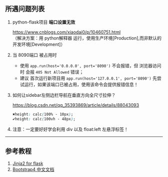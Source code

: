 ## 所遇问题列表

1. python-flask项目 **端口设置无效**
    
    https://www.cnblogs.com/xiaodai0/p/10460751.html
    <br>（解决方案：用 python解释器 运行，使用生产环境[Production],而非默认的开发环境[Development]）
    
2. 当 8090端口 被占用时

    - 使用 `app.run(host='0.0.0.0', port='8090')` 不会报错，但 浏览器访问时 会报 `405 Not Allowed` 错误；
    - 建议 首次运行新项目用 `app.run(host='127.0.0.1', port='8090')` 先尝试运行，如果该端口已被占用，使用该命令会提供报错信息！


3. 如何让sidebar左侧边栏导航在垂直方向全尺寸拉伸？

    https://blog.csdn.net/qq_35393869/article/details/88043093
    
    ```css
    ✖️height: calc(100% - 10px);
    ✔️height: calc(100vh - 48px);
    ```

4. 注意：一定要好好学会利用 div 以及 float:left 左悬浮标签！

---

## 参考教程

1. [Jinja2 for flask](http://jinja.pocoo.org/docs/2.10/templates/#synopsis)
2. [Bootstrap4 中文文档](http://bs4.ntp.org.cn/)
